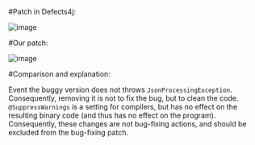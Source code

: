 #Patch in Defects4j:

![image](https://github.com/SE4Testing/Data4ICSE2021Submission/blob/main/EvaluationData/mismatchedAndUnconcisePatches/pic/JacksonDatabind66-defects4j.png)

#Our patch:

![image](https://github.com/SE4Testing/Data4ICSE2021Submission/blob/main/EvaluationData/mismatchedAndUnconcisePatches/pic/JacksonDatabind66-BugBuilder.png)

#Comparison and explanation:

Event the buggy version does not throws `JsonProcessingException`. Consequently, removing it is not to fix the bug, but to clean the code. `@SuppressWarnings` is a setting for compilers, but has no effect on the resulting binary code (and thus has no effect on the program). Consequently, these changes are not bug-fixing actions, and should be excluded from the bug-fixing patch.

